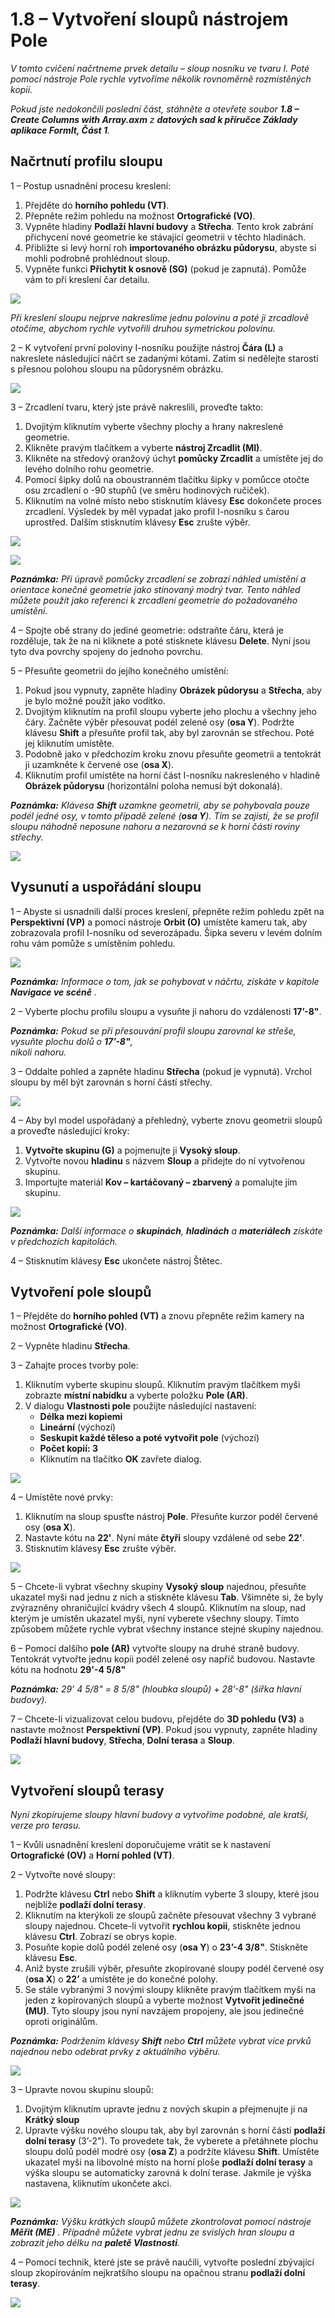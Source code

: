 # 1.8 – Vytvoření sloupů nástrojem Pole

_V tomto cvičení načrtneme prvek detailu – sloup nosníku ve tvaru I. Poté pomocí nástroje Pole rychle vytvoříme několik rovnoměrně rozmístěných kopií._

_Pokud jste nedokončili poslední část, stáhněte a otevřete soubor_ _**1.8 – Create Columns with Array.axm**_ _z_ _**datových sad k příručce Základy aplikace FormIt, Část 1**._

## **Načrtnutí profilu sloupu**

1 – Postup usnadnění procesu kreslení:

1. Přejděte do **horního pohledu (VT)**.
2. Přepněte režim pohledu na možnost **Ortografické (VO)**.
3. Vypněte hladiny **Podlaží** **hlavní budovy** a **Střecha**. Tento krok zabrání přichycení nové geometrie ke stávající geometrii v těchto hladinách.
4. Přibližte si levý horní roh **importovaného obrázku půdorysu**, abyste si mohli podrobně prohlédnout sloup.
5. Vypněte funkci **Přichytit k osnově (SG)** (pokud je zapnutá). Pomůže vám to při kreslení čar detailu.

![](<../../.gitbook/assets/0 (13) (1).png>)

_Při kreslení sloupu nejprve nakreslíme jednu polovinu a poté ji zrcadlově otočíme, abychom rychle vytvořili druhou symetrickou polovinu._

2 – K vytvoření první poloviny I-nosníku použijte nástroj **Čára (L)** a nakreslete následující náčrt se zadanými kótami. Zatím si nedělejte starosti s přesnou polohou sloupu na půdorysném obrázku.

![](<../../.gitbook/assets/1 (18).png>)

3 – Zrcadlení tvaru, který jste právě nakreslili, proveďte takto:

1. Dvojitým kliknutím vyberte všechny plochy a hrany nakreslené geometrie.
2. Klikněte pravým tlačítkem a vyberte **nástroj Zrcadlit (MI)**.
3. Klikněte na středový oranžový úchyt **pomůcky Zrcadlit** a umístěte jej do levého dolního rohu geometrie.
4. Pomocí šipky dolů na oboustranném tlačítku šipky v pomůcce otočte osu zrcadlení o -90 stupňů (ve směru hodinových ručiček).
5. Kliknutím na volné místo nebo stisknutím klávesy **Esc** dokončete proces zrcadlení. Výsledek by měl vypadat jako profil I-nosníku s čarou uprostřed. Dalším stisknutím klávesy **Esc** zrušte výběr.

![](<../../.gitbook/assets/2 (5).png>)

![](<../../.gitbook/assets/3 (7).png>)

_**Poznámka:** Při úpravě pomůcky zrcadlení se zobrazí náhled umístění a orientace konečné geometrie jako stínovaný modrý tvar. Tento náhled můžete použít jako referenci k zrcadlení geometrie do požadovaného umístění._

4 – Spojte obě strany do jediné geometrie: odstraňte čáru, která je rozděluje, tak že na ni kliknete a poté stisknete klávesu **Delete**. Nyní jsou tyto dva povrchy spojeny do jednoho povrchu.

5 – Přesuňte geometrii do jejího konečného umístění:

1. Pokud jsou vypnuty, zapněte hladiny **Obrázek půdorysu** a **Střecha**, aby je bylo možné použít jako vodítko.
2. Dvojitým kliknutím na profil sloupu vyberte jeho plochu a všechny jeho čáry. Začněte výběr přesouvat podél zelené osy (**osa Y**). Podržte klávesu **Shift** a přesuňte profil tak, aby byl zarovnán se střechou. Poté jej kliknutím umístěte.
3. Podobně jako v předchozím kroku znovu přesuňte geometrii a tentokrát ji uzamkněte k červené ose (**osa X**).
4. Kliknutím profil umístěte na horní část I-nosníku nakresleného v hladině **Obrázek půdorysu** \(horizontální poloha nemusí být dokonalá\).

_**Poznámka:**_ _Klávesa_ _**Shift**_ _uzamkne geometrii, aby se pohybovala pouze podél jedné osy, v tomto případě zelené (**osa Y**). Tím se zajistí, že se profil sloupu náhodně neposune nahoru a nezarovná se k horní části roviny střechy._

![](<../../.gitbook/assets/4 (9) (1).png>)

## **Vysunutí a uspořádání sloupu**

1 – Abyste si usnadnili další proces kreslení, přepněte režim pohledu zpět na **Perspektivní (VP)** a pomocí nástroje **Orbit (O)** umístěte kameru tak, aby zobrazovala profil I-nosníku od severozápadu. Šipka severu v levém dolním rohu vám pomůže s umístěním pohledu.

![](<../../.gitbook/assets/5 (1).jpeg>)

_**Poznámka:**_ _Informace o tom, jak se pohybovat v náčrtu, získáte v kapitole_ _**Navigace ve scéně**_ _._

2 – Vyberte plochu profilu sloupu a vysuňte ji nahoru do vzdálenosti **17’-8"**.

_**Poznámka:**_ _Pokud se při přesouvání profil sloupu zarovnal ke střeše, vysuňte plochu dolů o_ _**17’-8"**,_\
_nikoli nahoru._

3 – Oddalte pohled a zapněte hladinu **Střecha** (pokud je vypnutá). Vrchol sloupu by měl být zarovnán s horní částí střechy.

![](<../../.gitbook/assets/6 (9) (1).png>)

4 – Aby byl model uspořádaný a přehledný, vyberte znovu geometrii sloupů a proveďte následující kroky:

1. **Vytvořte skupinu (G)** a pojmenujte ji **Vysoký sloup**.
2. Vytvořte novou **hladinu** s názvem **Sloup** a přidejte do ní vytvořenou skupinu.
3. Importujte materiál **Kov – kartáčovaný – zbarvený** a pomalujte jím skupinu.

![](<../../.gitbook/assets/7 (4) (1).png>)

_**Poznámka:**_ _Další informace o_ _**skupinách**,_ _**hladinách** a_ _**materiálech** získáte v předchozích kapitolách._

4 – Stisknutím klávesy **Esc** ukončete nástroj Štětec.

## **Vytvoření pole sloupů**

1 – Přejděte do **horního pohled (VT)** a znovu přepněte režim kamery na možnost **Ortografické (VO)**.

2 – Vypněte hladinu **Střecha**.

3 – Zahajte proces tvorby pole:

1. Kliknutím vyberte skupinu sloupů. Kliknutím pravým tlačítkem myši zobrazte **místní nabídku** a vyberte položku **Pole (AR)**.
2. V dialogu **Vlastnosti pole** použijte následující nastavení:
   * **Délka mezi kopiemi**
   * **Lineární** (výchozí)
   * **Seskupit každé těleso a poté vytvořit pole** (výchozí)
   * **Počet kopií: 3**
   * Kliknutím na tlačítko **OK** zavřete dialog.

![](<../../.gitbook/assets/8 (3) (1).png>)

4 – Umístěte nové prvky:

1. Kliknutím na sloup spusťte nástroj **Pole**. Přesuňte kurzor podél červené osy (**osa X**).
2. Nastavte kótu na **22'**. Nyní máte **čtyři** sloupy vzdálené od sebe **22'**.
3. Stisknutím klávesy **Esc** zrušte výběr.

![](<../../.gitbook/assets/9 (6) (1).png>)

5 – Chcete-li vybrat všechny skupiny **Vysoký sloup** najednou, přesuňte ukazatel myši nad jednu z nich a stiskněte klávesu **Tab**. Všimněte si, že byly zvýrazněny ohraničující kvádry všech 4 sloupů. Kliknutím na sloup, nad kterým je umístěn ukazatel myši, nyní vyberete všechny sloupy. Tímto způsobem můžete rychle vybrat všechny instance stejné skupiny najednou.

6 – Pomocí dalšího **pole (AR)** vytvořte sloupy na druhé straně budovy. Tentokrát vytvořte jednu kopii podél zelené osy napříč budovou. Nastavte kótu na hodnotu **29'-4 5/8"**

_**Poznámka:**_ _29’ 4 5/8" = 8 5/8" (hloubka sloupů) + 28’-8" (šířka hlavní budovy)._

7 – Chcete-li vizualizovat celou budovu, přejděte do **3D pohledu (V3)** a nastavte možnost **Perspektivní (VP)**. Pokud jsou vypnuty, zapněte hladiny **Podlaží hlavní budovy**, **Střecha**, **Dolní terasa** a **Sloup**.

![](<../../.gitbook/assets/10 (7) (1).png>)

## **Vytvoření sloupů terasy**

_Nyní zkopírujeme sloupy hlavní budovy a vytvoříme podobné, ale kratší, verze pro terasu._

1 – Kvůli usnadnění kreslení doporučujeme vrátit se k nastavení **Ortografické (OV)** a **Horní pohled (VT)**.

2 – Vytvořte nové sloupy:

1. Podržte klávesu **Ctrl** nebo **Shift** a kliknutím vyberte 3 sloupy, které jsou nejblíže **podlaží dolní terasy**.
2. Kliknutím na kterýkoli ze sloupů začněte přesouvat všechny 3 vybrané sloupy najednou. Chcete-li vytvořit **rychlou kopii**, stiskněte jednou klávesu **Ctrl**. Zobrazí se obrys kopie.
3. Posuňte kopie dolů podél zelené osy (**osa Y**) o **23’-4 3/8"**. Stiskněte klávesu **Esc**.
4. Aniž byste zrušili výběr, přesuňte zkopírované sloupy podél červené osy (**osa X**) o **22’** a umístěte je do konečné polohy.
5. Se stále vybranými 3 novými sloupy klikněte pravým tlačítkem myši na jeden z kopírovaných sloupů a vyberte možnost **Vytvořit jedinečné (MU)**. Tyto sloupy jsou nyní navzájem propojeny, ale jsou jedinečné oproti originálům.

_**Poznámka:**_ _Podržením klávesy_ _**Shift**_ _nebo_ _**Ctrl**_ _můžete vybrat více prvků najednou nebo odebrat prvky z aktuálního výběru._

![](<../../.gitbook/assets/11 (7) (1).png>)

3 – Upravte novou skupinu sloupů:

1. Dvojitým kliknutím upravte jednu z nových skupin a přejmenujte ji na **Krátký sloup**
2. Upravte výšku nového sloupu tak, aby byl zarovnán s horní částí **podlaží** **dolní terasy** (3’-2"). To provedete tak, že vyberete a přetáhnete plochu sloupu dolů podél modré osy (**osa Z**) a podržíte klávesu **Shift**. Umístěte ukazatel myši na libovolné místo na horní ploše **podlaží dolní terasy** a výška sloupu se automaticky zarovná k dolní terase. Jakmile je výška nastavena, kliknutím ukončete akci.

![](<../../.gitbook/assets/12 (4).png>)

_**Poznámka:**_ _Výšku krátkých sloupů můžete zkontrolovat pomocí nástroje_ _**Měřit (ME)**_ _. Případně můžete vybrat jednu ze svislých hran sloupu a zobrazit jeho délku na_ _**paletě Vlastnosti**._

4 – Pomocí technik, které jste se právě naučili, vytvořte poslední zbývající sloup zkopírováním nejkratšího sloupu na opačnou stranu **podlaží dolní terasy**.

![](<../../.gitbook/assets/13 (4).png>)
